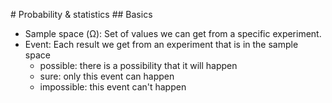 # Probability & statistics
## Basics
- Sample space (Ω): Set of values we can get from a specific experiment.
- Event: Each result we get from an experiment that is in the sample space
  - possible: there is a possibility that it will happen
  - sure: only this event can happen
  - impossible: this event can't happen


